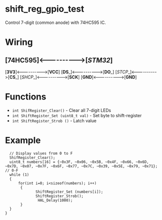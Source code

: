 # shift_reg_gpio_test

Control 7-digit (common anode) with 74HC595 IC.

# Wiring 

[74HC595]<---------->[_STM32_]
------------------------------
[__3V3__]<---------->[__VCC__]
[__DS___]<---------->[__DO___]
[_STCP__]<---------->[__CS___]
[_SHCP__]<---------->[__SCK__]
[__GND__]<---------->[__GND__]

# Functions

* `int ShifRegister_Clear()` -  Clear all 7-digit LEDs
* `int ShiftRegister_Set (uint8_t val)` -  Set byte to shift-register
* `int ShiftRegister_Strob ()` -  Latch value

# Example

```
  // Display values from 0 to F
  ShifRegister_Clear();
  uint8_t numbers[16] = {~0x3F, ~0x06, ~0x5B, ~0x4F, ~0x66, ~0x6D, ~0x7D, ~0x07, ~0x7F, ~0x6F, ~0x77, ~0x7C, ~0x39, ~0x5E, ~0x79, ~0x71}; // 0-F
  while (1)
  {
      for(int i=0; i<sizeof(numbers); i++)
       {
    	  	  ShiftRegister_Set (numbers[i]);
    	  	  ShiftRegister_Strob();
               HAL_Delay(1000);
       }
  }
}
```
